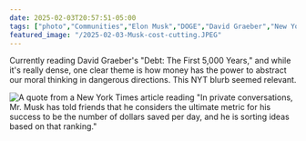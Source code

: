 ```yaml
---
date: 2025-02-03T20:57:51-05:00
tags: ["photo","Communities","Elon Musk","DOGE","David Graeber","New York Times","money","abstract"]
featured_image: "/2025-02-03-Musk-cost-cutting.JPEG"
---
```

Currently reading David Graeber's "Debt: The First 5,000 Years," and while it's really dense, one clear theme is how money has the power to abstract our moral thinking in dangerous directions. This NYT blurb seemed relevant.

![A quote from a New York Times article reading "In private conversations, Mr. Musk has told friends that he considers the ultimate metric for his success to be the number of dollars saved per day, and he is sorting ideas based on that ranking."](/2025-02-03-Musk-cost-cutting.JPEG)